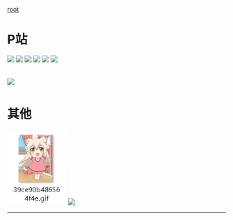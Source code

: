 [root](https://github.com/EvernightAurora/Image/tree/master/)

# P站

![](https://raw.githubusercontent.com/EvernightAurora/Image/master/P站/64729991/Les.jpg)
![](https://raw.githubusercontent.com/EvernightAurora/Image/master/P站/65296146/Les.jpg)
![](https://raw.githubusercontent.com/EvernightAurora/Image/master/P站/68198008/Les.jpg)
![](https://raw.githubusercontent.com/EvernightAurora/Image/master/P站/68263033/Les.jpg)
![](https://raw.githubusercontent.com/EvernightAurora/Image/master/P站/68268075/Les.jpg)
![](https://raw.githubusercontent.com/EvernightAurora/Image/master/P站/67185794/Les.jpg)

![](https://raw.githubusercontent.com/EvernightAurora/Image/master/P站/66708300/Les.JPG)
---
# 其他

![](https://github.com/EvernightAurora/Image/blob/master/其他/39ce90b486564f4e/Les.jpg)
![](https://raw.githubusercontent.com/EvernightAurora/Image/master/其它/IM-20180420102321/Les.JPG)

---
